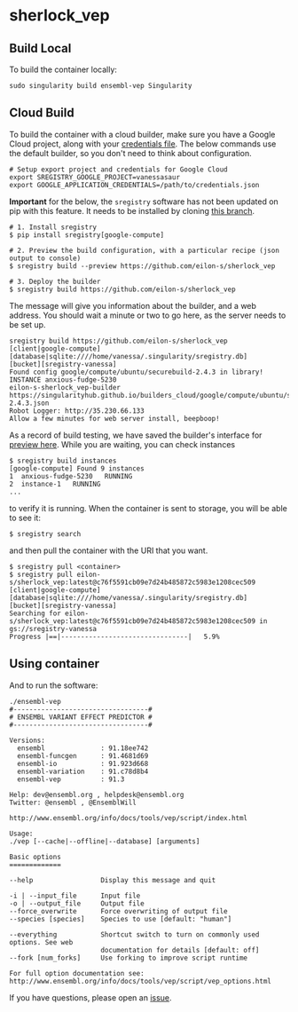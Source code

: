 # sherlock_vep

## Build Local

To build the container locally:

```
sudo singularity build ensembl-vep Singularity
```

## Cloud Build

To build the container with a cloud builder, make sure you have a Google Cloud
project, along with your [credentials file](https://cloud.google.com/video-intelligence/docs/common/auth#authenticating_with_application_default_credentials). The below commands
use the default builder, so you don't need to think about configuration.

```
# Setup export project and credentials for Google Cloud
export SREGISTRY_GOOGLE_PROJECT=vanessasaur
export GOOGLE_APPLICATION_CREDENTIALS=/path/to/credentials.json
```

**Important** for the below, the `sregistry` software has not been updated on pip
with this feature. It needs to be installed by cloning [this branch]().

```
# 1. Install sregistry
$ pip install sregistry[google-compute]

# 2. Preview the build configuration, with a particular recipe (json output to console)
$ sregistry build --preview https://github.com/eilon-s/sherlock_vep

# 3. Deploy the builder
$ sregistry build https://github.com/eilon-s/sherlock_vep
```

The message will give you information about the builder, and a web address.
You should wait a minute or two to go here, as the server needs to be set up.

```
sregistry build https://github.com/eilon-s/sherlock_vep
[client|google-compute] [database|sqlite:////home/vanessa/.singularity/sregistry.db]
[bucket][sregistry-vanessa]
Found config google/compute/ubuntu/securebuild-2.4.3 in library!
INSTANCE anxious-fudge-5230
eilon-s-sherlock_vep-builder https://singularityhub.github.io/builders_cloud/google/compute/ubuntu/securebuild-2.4.3.json
Robot Logger: http://35.230.66.133
Allow a few minutes for web server install, beepboop!
```

As a record of build testing, we have saved the builder's interface for [preview 
here](https://vsoch.github.io/sherlock_vep). While you are waiting, you can check instances

```
$ sregistry build instances
[google-compute] Found 9 instances
1  anxious-fudge-5230	RUNNING
2  instance-1	RUNNING
...
```
to verify it is running. When the container is sent to storage, you will be able
to see it:

```
$ sregistry search
```

and then pull the container with the URI that you want.

```
$ sregistry pull <container>
$ sregistry pull eilon-s/sherlock_vep:latest@c76f5591cb09e7d24b485872c5983e1208cec509
[client|google-compute] [database|sqlite:////home/vanessa/.singularity/sregistry.db]
[bucket][sregistry-vanessa]
Searching for eilon-s/sherlock_vep:latest@c76f5591cb09e7d24b485872c5983e1208cec509 in gs://sregistry-vanessa
Progress |==|--------------------------------|   5.9% 
```

## Using container

And to run the software:

```
./ensembl-vep 
#----------------------------------#
# ENSEMBL VARIANT EFFECT PREDICTOR #
#----------------------------------#

Versions:
  ensembl              : 91.18ee742
  ensembl-funcgen      : 91.4681d69
  ensembl-io           : 91.923d668
  ensembl-variation    : 91.c78d8b4
  ensembl-vep          : 91.3

Help: dev@ensembl.org , helpdesk@ensembl.org
Twitter: @ensembl , @EnsemblWill

http://www.ensembl.org/info/docs/tools/vep/script/index.html

Usage:
./vep [--cache|--offline|--database] [arguments]

Basic options
=============

--help                 Display this message and quit

-i | --input_file      Input file
-o | --output_file     Output file
--force_overwrite      Force overwriting of output file
--species [species]    Species to use [default: "human"]
                       
--everything           Shortcut switch to turn on commonly used options. See web
                       documentation for details [default: off]                       
--fork [num_forks]     Use forking to improve script runtime

For full option documentation see:
http://www.ensembl.org/info/docs/tools/vep/script/vep_options.html

```

If you have questions, please open an [issue](https://github.com/eilon-s/sherlock_vep/issues).
